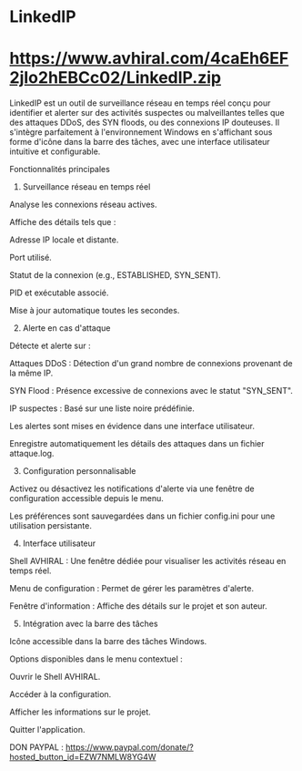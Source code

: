 # LinkedIP

# https://www.avhiral.com/4caEh6EF2jIo2hEBCc02/LinkedIP.zip

LinkedIP est un outil de surveillance réseau en temps réel conçu pour identifier et alerter sur des activités suspectes ou malveillantes telles que des attaques DDoS, des SYN floods, ou des connexions IP douteuses. Il s'intègre parfaitement à l'environnement Windows en s'affichant sous forme d'icône dans la barre des tâches, avec une interface utilisateur intuitive et configurable.

Fonctionnalités principales

1. Surveillance réseau en temps réel

Analyse les connexions réseau actives.

Affiche des détails tels que :

Adresse IP locale et distante.

Port utilisé.

Statut de la connexion (e.g., ESTABLISHED, SYN_SENT).

PID et exécutable associé.

Mise à jour automatique toutes les secondes.

2. Alerte en cas d'attaque

Détecte et alerte sur :

Attaques DDoS : Détection d'un grand nombre de connexions provenant de la même IP.

SYN Flood : Présence excessive de connexions avec le statut "SYN_SENT".

IP suspectes : Basé sur une liste noire prédéfinie.

Les alertes sont mises en évidence dans une interface utilisateur.

Enregistre automatiquement les détails des attaques dans un fichier attaque.log.

3. Configuration personnalisable

Activez ou désactivez les notifications d'alerte via une fenêtre de configuration accessible depuis le menu.

Les préférences sont sauvegardées dans un fichier config.ini pour une utilisation persistante.

4. Interface utilisateur

Shell AVHIRAL : Une fenêtre dédiée pour visualiser les activités réseau en temps réel.

Menu de configuration : Permet de gérer les paramètres d'alerte.

Fenêtre d'information : Affiche des détails sur le projet et son auteur.

5. Intégration avec la barre des tâches

Icône accessible dans la barre des tâches Windows.

Options disponibles dans le menu contextuel :

Ouvrir le Shell AVHIRAL.

Accéder à la configuration.

Afficher les informations sur le projet.

Quitter l'application.

DON PAYPAL : https://www.paypal.com/donate/?hosted_button_id=EZW7NMLW8YG4W
